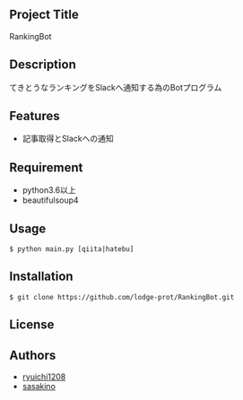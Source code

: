## Project Title

RankingBot

## Description

てきとうなランキングをSlackへ通知する為のBotプログラム

## Features

* 記事取得とSlackへの通知

## Requirement

* python3.6以上
* beautifulsoup4

## Usage

```
$ python main.py [qiita|hatebu]
```

## Installation

```
$ git clone https://github.com/lodge-prot/RankingBot.git
```

## License

## Authors

* [ryuichi1208](https://github.com/ryuichi1208)
* [sasakino](https://github.com/sasakino)
